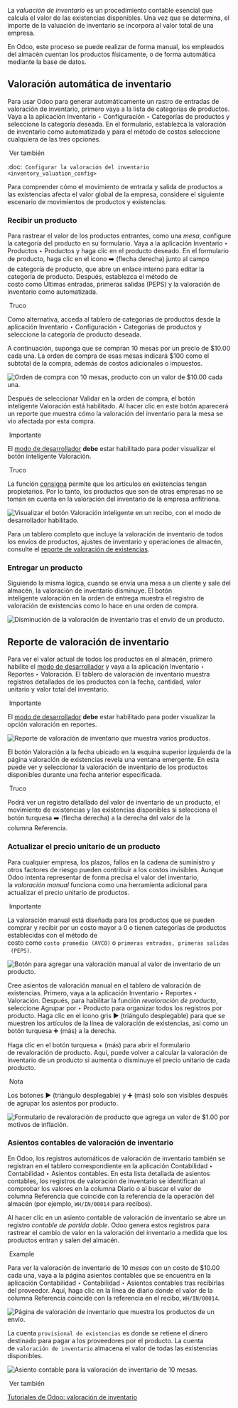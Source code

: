 La _valuación de inventario_ es un procedimiento contable esencial que calcula el valor de las existencias disponibles. Una vez que se determina, el importe de la valuación de inventario se incorpora al valor total de una empresa.

En Odoo, este proceso se puede realizar de forma manual, los empleados del almacén cuentan los productos físicamente, o de forma automática mediante la base de datos.

## Valoración automática de inventario[](https://www.odoo.com/documentation/17.0/es/applications/inventory_and_mrp/inventory/warehouses_storage/inventory_valuation/using_inventory_valuation.html#automatic-inventory-valuation "Enlazar permanentemente con este título")

Para usar Odoo para generar automáticamente un rastro de entradas de valoración de inventario, primero vaya a la lista de categorías de productos. Vaya a la aplicación Inventario ‣ Configuración ‣ Categorías de productos y seleccione la categoría deseada. En el formulario, establezca la valoración de inventario como automatizada y para el método de costos seleccione cualquiera de las tres opciones.

 Ver también

:doc:` Configurar la valoración del inventario <inventory_valuation_config>`

Para comprender cómo el movimiento de entrada y salida de productos a las existencias afecta el valor global de la empresa, considere el siguiente escenario de movimientos de productos y existencias.

### Recibir un producto[](https://www.odoo.com/documentation/17.0/es/applications/inventory_and_mrp/inventory/warehouses_storage/inventory_valuation/using_inventory_valuation.html#receive-a-product "Enlazar permanentemente con este título")

Para rastrear el valor de los productos entrantes, como una _mesa_, configure la categoría del producto en su formulario. Vaya a la aplicación Inventario ‣ Productos ‣ Productos y haga clic en el producto deseado. En el formulario de producto, haga clic en el icono ➡️ (flecha derecha) junto al campo de categoría de producto, que abre un enlace interno para editar la categoría de producto. Después, establezca el método de costo como Últimas entradas, primeras salidas (PEPS) y la valoración de inventario como automatizada.

 Truco

Como alternativa, acceda al tablero de categorías de productos desde la aplicación Inventario ‣ Configuración ‣ Categorías de productos y seleccione la categoría de producto deseada.

A continuación, suponga que se compran 10 mesas por un precio de $10.00 cada una. La orden de compra de esas mesas indicará $100 como el subtotal de la compra, además de costos adicionales o impuestos.

![Orden de compra con 10 mesas, producto con un valor de $10.00 cada una.](https://www.odoo.com/documentation/17.0/es/_images/purchase-order.png)

Después de seleccionar Validar en la orden de compra, el botón inteligente Valoración está habilitado. Al hacer clic en este botón aparecerá un reporte que muestra cómo la valoración del inventario para la mesa se vio afectada por esta compra.

 Importante

El [modo de desarrollador](https://www.odoo.com/documentation/17.0/es/applications/general/developer_mode.html#developer-mode) **debe** estar habilitado para poder visualizar el botón inteligente Valoración.

 Truco

La función [consigna](https://www.odoo.com/documentation/17.0/es/applications/inventory_and_mrp/inventory/warehouses_storage/advanced_operations_warehouse/owned_stock.html) permite que los artículos en existencias tengan propietarios. Por lo tanto, los productos que son de otras empresas no se toman en cuenta en la valoración del inventario de la empresa anfitriona.

![Visualizar el botón Valoración inteligente en un recibo, con el modo de desarrollador habilitado.](https://www.odoo.com/documentation/17.0/es/_images/valuation-smart-button.png)

Para un tablero completo que incluye la valoración de inventario de todos los envíos de productos, ajustes de inventario y operaciones de almacén, consulte el [reporte de valoración de existencias](https://www.odoo.com/documentation/17.0/es/applications/inventory_and_mrp/inventory/warehouses_storage/inventory_valuation/using_inventory_valuation.html#inventory-management-reporting-valuation-report).

### Entregar un producto[](https://www.odoo.com/documentation/17.0/es/applications/inventory_and_mrp/inventory/warehouses_storage/inventory_valuation/using_inventory_valuation.html#deliver-a-product "Enlazar permanentemente con este título")

Siguiendo la misma lógica, cuando se envía una mesa a un cliente y sale del almacén, la valoración de inventario disminuye. El botón inteligente valoración en la orden de entrega muestra el registro de valoración de existencias como lo hace en una orden de compra.

![Disminución de la valoración de inventario tras el envío de un producto.](https://www.odoo.com/documentation/17.0/es/_images/decreased-stock-valuation.png)

## Reporte de valoración de inventario[](https://www.odoo.com/documentation/17.0/es/applications/inventory_and_mrp/inventory/warehouses_storage/inventory_valuation/using_inventory_valuation.html#inventory-valuation-report "Enlazar permanentemente con este título")

Para ver el valor actual de todos los productos en el almacén, primero habilite el [modo de desarrollador](https://www.odoo.com/documentation/17.0/es/applications/general/developer_mode.html#developer-mode) y vaya a la aplicación Inventario ‣ Reportes ‣ Valoración. El tablero de valoración de inventario muestra registros detallados de los productos con la fecha, cantidad, valor unitario y valor total del inventario.

 Importante

El [modo de desarrollador](https://www.odoo.com/documentation/17.0/es/applications/general/developer_mode.html#developer-mode) **debe** estar habilitado para poder visualizar la opción valoración en reportes.

![Reporte de valoración de inventario que muestra varios productos.](https://www.odoo.com/documentation/17.0/es/_images/inventory-valuation-products.png)

El botón Valoración a la fecha ubicado en la esquina superior izquierda de la página valoración de existencias revela una ventana emergente. En esta puede ver y seleccionar la valoración de inventario de los productos disponibles durante una fecha anterior especificada.

 Truco

Podrá ver un registro detallado del valor de inventario de un producto, el movimiento de existencias y las existencias disponibles si selecciona el botón turquesa ➡️ (flecha derecha) a la derecha del valor de la columna Referencia.

### Actualizar el precio unitario de un producto[](https://www.odoo.com/documentation/17.0/es/applications/inventory_and_mrp/inventory/warehouses_storage/inventory_valuation/using_inventory_valuation.html#update-product-unit-price "Enlazar permanentemente con este título")

Para cualquier empresa, los plazos, fallos en la cadena de suministro y otros factores de riesgo pueden contribuir a los costos invisibles. Aunque Odoo intenta representar de forma precisa el valor del inventario, la _valoración manual_ funciona como una herramienta adicional para actualizar el precio unitario de productos.

 Importante

La valoración manual está diseñada para los productos que se pueden comprar y recibir por un costo mayor a 0 o tienen categorías de productos establecidas con el método de costo como `costo promedio (AVCO)` o `primeras entradas, primeras salidas (PEPS)`.

![Botón para agregar una valoración manual al valor de inventario de un producto.](https://www.odoo.com/documentation/17.0/es/_images/add-manual-valuation.png)

Cree asientos de valoración manual en el tablero de valoración de existencias. Primero, vaya a la aplicación Inventario ‣ Reportes ‣ Valoración. Después, para habilitar la función _revaloración de producto_, seleccione Agrupar por ‣ Producto para organizar todos los registros por producto. Haga clic en el icono gris ▶️ (triángulo desplegable) para que se muestren los artículos de la línea de valoración de existencias, así como un botón turquesa ➕ (más) a la derecha.

Haga clic en el botón turquesa + (más) para abrir el formulario de revaloración de producto. Aquí, puede volver a calcular la valoración de inventario de un producto si aumenta o disminuye el precio unitario de cada producto.

 Nota

Los botones ▶️ (triángulo desplegable) y ➕ (más) solo son visibles después de agrupar los asientos por producto.

![Formulario de revaloración de producto que agrega un valor de $1.00 por motivos de inflación.](https://www.odoo.com/documentation/17.0/es/_images/product-revaluation.png)

### Asientos contables de valoración de inventario[](https://www.odoo.com/documentation/17.0/es/applications/inventory_and_mrp/inventory/warehouses_storage/inventory_valuation/using_inventory_valuation.html#inventory-valuation-journal-entries "Enlazar permanentemente con este título")

En Odoo, los registros automáticos de valoración de inventario también se registran en el tablero correspondiente en la aplicación Contabilidad ‣ Contabilidad ‣ Asientos contables. En esta lista detallada de asientos contables, los registros de valoración de inventario se identifican al comprobar los valores en la columna Diario o al buscar el valor de columna Referencia que coincide con la referencia de la operación del almacén (por ejemplo, `WH/IN/00014` para recibos).

Al hacer clic en un asiento contable de valoración de inventario se abre un registro _contable de partida doble_. Odoo genera estos registros para rastrear el cambio de valor en la valoración del inventario a medida que los productos entran y salen del almacén.

 Example

Para ver la valoración de inventario de 10 _mesas_ con un costo de $10.00 cada una, vaya a la página asientos contables que se encuentra en la aplicación Contabilidad ‣ Contabilidad ‣ Asientos contables tras recibirlas del proveedor. Aquí, haga clic en la línea de diario donde el valor de la columna Referencia coincide con la referencia en el recibo, `WH/IN/00014`.

![Página de valoración de inventario que muestra los productos de un envío.](https://www.odoo.com/documentation/17.0/es/_images/stock-valuation-product.png)

La cuenta `provisional de existencias` es donde se retiene el dinero destinado para pagar a los proveedores por el producto. La cuenta de `valoración de inventario` almacena el valor de todas las existencias disponibles.

![Asiento contable para la valoración de inventario de 10 mesas.](https://www.odoo.com/documentation/17.0/es/_images/inventory-valuation-entry.png)

 Ver también

[Tutoriales de Odoo: valoración de inventario](https://www.odoo.com/slides/slide/2795/share)